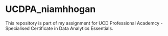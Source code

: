 # UCDPA_niamhhogan
This repository is part of my assignment for UCD Professional Academcy - Specialised Certificate in Data Analytics Essentials.
